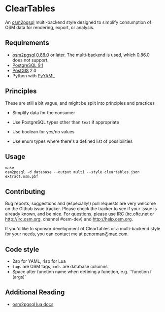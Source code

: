 # ClearTables #

An [osm2pgsql](https://github.com/openstreetmap/osm2pgsql) multi-backend style designed to simplify consumption of OSM data for rendering, export, or analysis.

## Requirements ##

- [osm2pgsql 0.88.0](https://github.com/openstreetmap/osm2pgsql) or later. The multi-backend is used, which 0.86.0 does not support.
- [PostgreSQL 9.1](http://www.postgresql.org/)
- [PostGIS](http://postgis.net/) 2.0
- Python with [PyYAML](http://pyyaml.org/wiki/PyYAML)

## Principles ##

These are still a bit vague, and might be split into principles and practices

* Simplify data for the consumer

* Use PostgreSQL types other than `text` if appropriate

* Use boolean for yes/no values

* Use enum types where there's a defined list of possibilities

## Usage ##

    make
    osm2pgsql -d database --output multi --style cleartables.json extract.osm.pbf

## Contributing ##

Bug reports, suggestions and (especially!) pull requests are very welcome on the Github issue tracker. Please check the tracker to see if your issue is already known, and be nice. For 
questions, please use IRC (irc.oftc.net or http://irc.osm.org, channel #osm-dev) and http://help.osm.org.

If you'd like to sponsor development of ClearTables or a multi-backend style for your needs, you can contact me at penorman@mac.com.

## Code style ##

* 2sp for YAML, 4sp for Lua
* `tags` are OSM tags, `cols` are database columns
* Space after function name when defining a function, e.g. ``function f (args)`

## Additional Reading ##

* [osm2pgsql lua docs](https://github.com/openstreetmap/osm2pgsql/blob/master/docs/lua.md)

